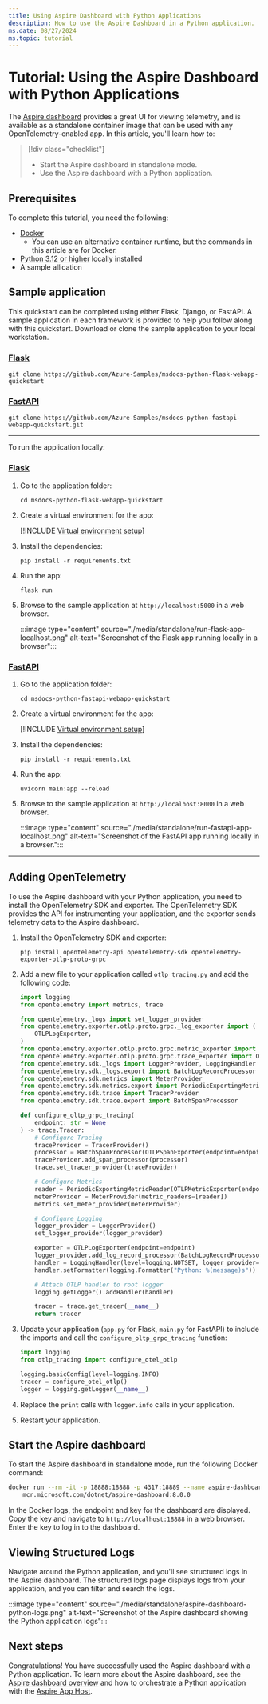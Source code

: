 ```yaml
---
title: Using Aspire Dashboard with Python Applications
description: How to use the Aspire Dashboard in a Python application.
ms.date: 08/27/2024
ms.topic: tutorial
---
```


# Tutorial: Using the Aspire Dashboard with Python Applications

The [Aspire dashboard](overview.md) provides a great UI for viewing telemetry, and is available as a standalone container image that can be used with any OpenTelemetry-enabled app. In this article, you'll learn how to:

> [!div class="checklist"]
>
> - Start the Aspire dashboard in standalone mode.
> - Use the Aspire dashboard with a Python application.

## Prerequisites

To complete this tutorial, you need the following:

- [Docker](https://docs.docker.com/get-docker/)
  - You can use an alternative container runtime, but the commands in this article are for Docker.
- [Python 3.12 or higher](https://www.python.org/downloads/) locally installed
- A sample allication

## Sample application

This quickstart can be completed using either Flask, Django, or FastAPI. A sample application in each framework is provided to help you follow along with this quickstart. Download or clone the sample application to your local workstation.

### [Flask](#tab/flask)

```Console
git clone https://github.com/Azure-Samples/msdocs-python-flask-webapp-quickstart
```

### [FastAPI](#tab/fastapi)

```Console
git clone https://github.com/Azure-Samples/msdocs-python-fastapi-webapp-quickstart.git
```

---

To run the application locally:

### [Flask](#tab/flask)

1. Go to the application folder:

    ```Console
    cd msdocs-python-flask-webapp-quickstart
    ```

1. Create a virtual environment for the app:

    [!INCLUDE [Virtual environment setup](./includes/standalone/virtual-environment-setup.md)]

1. Install the dependencies:

    ```Console
    pip install -r requirements.txt
    ```

1. Run the app:

    ```Console
    flask run
    ```

1. Browse to the sample application at `http://localhost:5000` in a web browser.

    :::image type="content" source="./media/standalone/run-flask-app-localhost.png" alt-text="Screenshot of the Flask app running locally in a browser":::

### [FastAPI](#tab/fastapi)

1. Go to the application folder:

    ```Console
    cd msdocs-python-fastapi-webapp-quickstart
    ```

1. Create a virtual environment for the app:

    [!INCLUDE [Virtual environment setup](./includes/standalone/virtual-environment-setup.md)]

1. Install the dependencies:

    ```Console
    pip install -r requirements.txt
    ```

1. Run the app:

    ```Console
    uvicorn main:app --reload
    ```

1. Browse to the sample application at `http://localhost:8000` in a web browser.

    :::image type="content" source="./media/standalone/run-fastapi-app-localhost.png" alt-text="Screenshot of the FastAPI app running locally in a browser.":::

---

## Adding OpenTelemetry

To use the Aspire dashboard with your Python application, you need to install the OpenTelemetry SDK and exporter. The OpenTelemetry SDK provides the API for instrumenting your application, and the exporter sends telemetry data to the Aspire dashboard.

1. Install the OpenTelemetry SDK and exporter:

    ```Console
    pip install opentelemetry-api opentelemetry-sdk opentelemetry-exporter-otlp-proto-grpc
    ```

1. Add a new file to your application called `otlp_tracing.py` and add the following code:

    ```Python
    import logging
    from opentelemetry import metrics, trace

    from opentelemetry._logs import set_logger_provider
    from opentelemetry.exporter.otlp.proto.grpc._log_exporter import (
        OTLPLogExporter,
    )
    from opentelemetry.exporter.otlp.proto.grpc.metric_exporter import OTLPMetricExporter
    from opentelemetry.exporter.otlp.proto.grpc.trace_exporter import OTLPSpanExporter
    from opentelemetry.sdk._logs import LoggerProvider, LoggingHandler
    from opentelemetry.sdk._logs.export import BatchLogRecordProcessor
    from opentelemetry.sdk.metrics import MeterProvider
    from opentelemetry.sdk.metrics.export import PeriodicExportingMetricReader
    from opentelemetry.sdk.trace import TracerProvider
    from opentelemetry.sdk.trace.export import BatchSpanProcessor

    def configure_oltp_grpc_tracing(
        endpoint: str = None
    ) -> trace.Tracer:
        # Configure Tracing
        traceProvider = TracerProvider()
        processor = BatchSpanProcessor(OTLPSpanExporter(endpoint=endpoint))
        traceProvider.add_span_processor(processor)
        trace.set_tracer_provider(traceProvider)

        # Configure Metrics
        reader = PeriodicExportingMetricReader(OTLPMetricExporter(endpoint=endpoint))
        meterProvider = MeterProvider(metric_readers=[reader])
        metrics.set_meter_provider(meterProvider)

        # Configure Logging
        logger_provider = LoggerProvider()
        set_logger_provider(logger_provider)

        exporter = OTLPLogExporter(endpoint=endpoint)
        logger_provider.add_log_record_processor(BatchLogRecordProcessor(exporter))
        handler = LoggingHandler(level=logging.NOTSET, logger_provider=logger_provider)
        handler.setFormatter(logging.Formatter("Python: %(message)s"))

        # Attach OTLP handler to root logger
        logging.getLogger().addHandler(handler)

        tracer = trace.get_tracer(__name__)
        return tracer
    ```

1. Update your application (`app.py` for Flask, `main.py` for FastAPI) to include the imports and call the `configure_oltp_grpc_tracing` function:

    ```python
    import logging
    from otlp_tracing import configure_otel_otlp

    logging.basicConfig(level=logging.INFO)
    tracer = configure_otel_otlp()
    logger = logging.getLogger(__name__)
    ```

1. Replace the `print` calls with `logger.info` calls in your application.
1. Restart your application.

## Start the Aspire dashboard

To start the Aspire dashboard in standalone mode, run the following Docker command:

```bash
docker run --rm -it -p 18888:18888 -p 4317:18889 --name aspire-dashboard \
    mcr.microsoft.com/dotnet/aspire-dashboard:8.0.0
```

In the Docker logs, the endpoint and key for the dashboard are displayed. Copy the key and navigate to `http://localhost:18888` in a web browser. Enter the key to log in to the dashboard.

## Viewing Structured Logs

Navigate around the Python application, and you'll see structured logs in the Aspire dashboard. The structured logs page displays logs from your application, and you can filter and search the logs.

:::image type="content" source="./media/standalone/aspire-dashboard-python-logs.png" alt-text="Screenshot of the Aspire dashboard showing the Python application logs":::

## Next steps

Congratulations! You have successfully used the Aspire dashboard with a Python application. To learn more about the Aspire dashboard, see the [Aspire dashboard overview](overview.md) and how to orchestrate a Python application with the [Aspire App Host](../get-started/build-aspire-apps-with-python.md).
